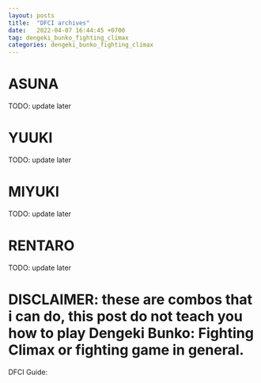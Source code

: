 ```yaml
---
layout: posts
title:  "DFCI archives"
date:   2022-04-07 16:44:45 +0700
tag: dengeki_bunko_fighting_climax
categories: dengeki_bunko_fighting_climax
---
```


# ASUNA

TODO: update later

# YUUKI
TODO: update later

# MIYUKI
TODO: update later

# RENTARO
TODO: update later


# DISCLAIMER: these are combos that i can do, this post do not teach you how to play Dengeki Bunko: Fighting Climax or fighting game in general. 

DFCI Guide: